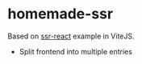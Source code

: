 # homemade-ssr

Based on [ssr-react](https://github.com/vitejs/vite/tree/main/packages/playground/ssr-react) example in ViteJS.

- Split frontend into multiple entries